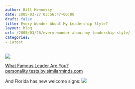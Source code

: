 ```yaml
---
author: Bill Hennessy
date: 2005-03-27 03:56:47+00:00
draft: false
title: Every Wonder About My Leadership Style?
layout: blog
url: /2005/03/26/every-wonder-about-my-leadership-style/
categories:
- Latest
---
```


  
![](https://images.similarminds.com/leader/8.jpg)
  
[What Famous Leader Are You?](https://similarminds.com/othertests.html)  
[personality tests by similarminds.com](https://similarminds.com)




And Florida has new welcome signs:
![](/wp-content/flaschiavo.jpg)

